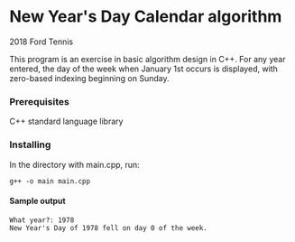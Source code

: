 # New Year's Day Calendar algorithm

2018 Ford Tennis

This program is an exercise in basic algorithm design in C++. For any year entered, the day of the week
when January 1st occurs is displayed, with zero-based indexing beginning on Sunday.

### Prerequisites

C++ standard language library 

### Installing

In the directory with main.cpp, run:

```
g++ -o main main.cpp
```

#### Sample output
`
What year?: 1978                                                                                                               
New Year's Day of 1978 fell on day 0 of the week.
`
